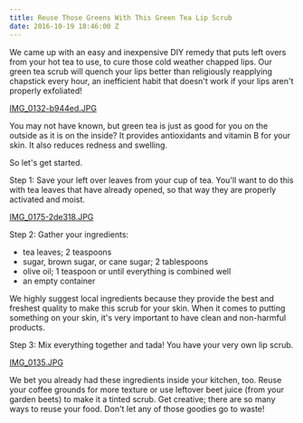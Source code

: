 ```yaml
---
title: Reuse Those Greens With This Green Tea Lip Scrub
date: 2016-10-19 18:46:00 Z
---
```


We came up with an easy and inexpensive DIY remedy that puts left overs from your hot tea to use, to cure those cold weather chapped lips. Our green tea scrub will quench your lips better than religiously reapplying chapstick every hour, an inefficient habit that doesn't work if your lips aren't properly exfoliated!

[IMG_0132-b944ed.JPG](/uploads/IMG_0132-b944ed.JPG)

You may not have known, but green tea is just as good for you on the outside as it is on the inside? It provides antioxidants and vitamin B for your skin. It also reduces redness and swelling. 

So let's get started. 

Step 1: Save your left over leaves from your cup of tea. You'll want to do this with tea leaves that have already opened, so that way they are properly activated and moist.

[IMG_0175-2de318.JPG](/uploads/IMG_0175-2de318.JPG)

Step 2: Gather your ingredients:
- tea leaves; 2 teaspoons
- sugar, brown sugar, or cane sugar; 2 tablespoons
- olive oil; 1 teaspoon or until everything is combined well
- an empty container

We highly suggest local ingredients because they provide the best and freshest quality to make this scrub for your skin. When it comes to putting something on your skin, it's very important to have clean and non-harmful products.

Step 3: Mix everything together and tada! You have your very own lip scrub. 

[IMG_0135.JPG](/uploads/IMG_0135.JPG)

We bet you already had these ingredients inside your kitchen, too. Reuse your coffee grounds for more texture or use leftover beet juice (from your garden beets) to make it a tinted scrub. Get creative; there are so many ways to reuse your food. Don't let any of those goodies go to waste!